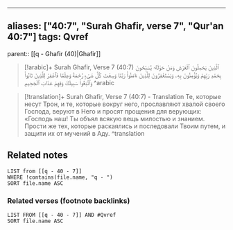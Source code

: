 
---
aliases: ["40:7", "Surah Ghafir, verse 7", "Qur'an 40:7"]
tags: Qvref
---

parent:: [[q - Ghafir (40)|Ghafir]]

> [!arabic]+ Surah Ghafir, Verse 7 (40:7)
> <span class="quran-arabic">ٱلَّذِينَ يَحْمِلُونَ ٱلْعَرْشَ وَمَنْ حَوْلَهُۥ يُسَبِّحُونَ بِحَمْدِ رَبِّهِمْ وَيُؤْمِنُونَ بِهِۦ وَيَسْتَغْفِرُونَ لِلَّذِينَ ءَامَنُوا۟ رَبَّنَا وَسِعْتَ كُلَّ شَىْءٍ رَّحْمَةً وَعِلْمًا فَٱغْفِرْ لِلَّذِينَ تَابُوا۟ وَٱتَّبَعُوا۟ سَبِيلَكَ وَقِهِمْ عَذَابَ ٱلْجَحِيمِ</span>
^arabic

> [!translation]+ Surah Ghafir, Verse 7 (40:7) - Translation
> Те, которые несут Трон, и те, которые вокруг него, прославляют хвалой своего Господа, веруют в Него и просят прощения для верующих: «Господь наш! Ты объял всякую вещь милостью и знанием. Прости же тех, которые раскаялись и последовали Твоим путем, и защити их от мучений в Аду.
^translation



## Related notes
```dataview
LIST from [[q - 40 - 7]]
WHERE !contains(file.name, "q - ")
SORT file.name ASC
```

### Related verses (footnote backlinks)
```dataview
LIST FROM [[q - 40 - 7]] AND #Qvref
SORT file.name ASC
```

